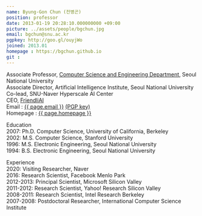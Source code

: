 ```yaml
---
name: Byung-Gon Chun (전병곤)
position: professor
date: 2013-01-19 20:28:10.000000000 +09:00
picture: ../assets/people/bgchun.jpg
email: bgchun@snu.ac.kr
pgpkey: http://goo.gl/ouyjWo
joined: 2013.01
homepage : https://bgchun.github.io
git : 
---
```


<p>
Associate Professor, <a href="https://cse.snu.ac.kr">Computer Science and Engineering Department</a>, Seoul National University<br>
Associate Director, Artificial Intelligence Institute, Seoul National University<br>
Co-lead, SNU-Naver Hyperscale AI Center<br>
CEO, <a href="https://friendliai.ai">FriendliAI</a><br>
<span class="title_color">Email</span> : <a href="mailto:{{ page.email }}">{{ page.email }}</a> <a href="{{ page.pgpkey }}" target="_blank" rel="noopener noreferrer">(PGP key)</a><br>
<span class="title_color">Homepage</span> : <a href="{{ page.homepage }}" target="_blank" rel="noopener noreferrer">{{ page.homepage }}</a>
</p>
<p><span class="title_color_bold">Education<br></span>
2007: Ph.D. Computer Science, University of California, Berkeley<br>
2002: M.S. Computer Science, Stanford University<br>
1996: M.S. Electronic Engineering, Seoul National University<br>
1994: B.S. Electronic Engineering, Seoul National University</p>
<p><span class="title_color_bold">Experience<br></span>
2020: Visiting Researcher, Naver<br>
2016: Research Scientist, Facebook Menlo Park<br>
2012-2013: Principal Scientist, Microsoft Silicon Valley<br>
2011-2012: Research Scientist, Yahoo! Research Silicon Valley<br>
2008-2011: Research Scientist, Intel Research Berkeley<br>
2007-2008: Postdoctoral Researcher, International Computer Science Institute<br>
</p>
